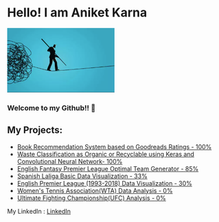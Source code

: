 # Hello! I am Aniket Karna
<img src="https://github.com/CrypticNumbers8/Data-Structures-and-Algorithms/blob/master/1.PNG" width="250" height="150">


### Welcome to my Github!! 👋


## My Projects:
* [Book Recommendation System based on Goodreads Ratings - 100%](https://github.com/CrypticNumbers8/Goodreads-Project)
* [Waste Classification as Organic or Recyclable using Keras and Convolutional Neural Network- 100%](https://github.com/CrypticNumbers8/Waste-Classification-using-Keras-and-CNN)
* [English Fantasy Premier League Optimal Team Generator - 85%](https://github.com/CrypticNumbers8/Fantasy-Premier-League-XI)
* [Spanish Laliga Basic Data Visualization - 33%](https://github.com/CrypticNumbers8/Laliga-Clubs-Analysis)
* [English Premier League (1993-2018) Data Visualization - 30%](https://github.com/CrypticNumbers8/EPL-1993-2018)
* [Women's Tennis Association(WTA) Data Analysis - 0%](https://github.com/CrypticNumbers8/WTA-Data-Analysis)
* [Ultimate Fighting Championship(UFC) Analysis - 0%](https://github.com/CrypticNumbers8/UFC-Analysis)

My LinkedIn : [LinkedIn](https://www.linkedin.com/in/aniket-karna/)

